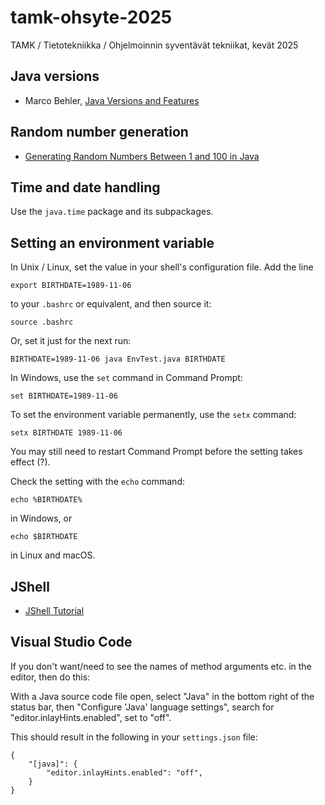 # tamk-ohsyte-2025
TAMK / Tietotekniikka / Ohjelmoinnin syventävät tekniikat, kevät 2025

## Java versions

* Marco Behler, [Java Versions and Features](https://www.marcobehler.com/guides/a-guide-to-java-versions-and-features)

## Random number generation

* [Generating Random Numbers Between 1 and 100 in Java](https://dev.to/meenakshi052003/generating-random-numbers-between-1-and-100-in-java-i3b)

## Time and date handling

Use the `java.time` package and its subpackages.

## Setting an environment variable

In Unix / Linux, set the value in your shell's configuration file.
Add the line

    export BIRTHDATE=1989-11-06

to your `.bashrc` or equivalent, and then source it:

    source .bashrc
    
Or, set it just for the next run:

    BIRTHDATE=1989-11-06 java EnvTest.java BIRTHDATE

In Windows, use the `set` command in Command Prompt:

    set BIRTHDATE=1989-11-06
    
To set the environment variable permanently, use the `setx` command:

    setx BIRTHDATE 1989-11-06

You may still need to restart Command Prompt before the setting
takes effect (?).

Check the setting with the `echo` command:

    echo %BIRTHDATE%

in Windows, or 

    echo $BIRTHDATE

in Linux and macOS.

## JShell

* [JShell Tutorial](https://cr.openjdk.org/~rfield/tutorial/JShellTutorial.html)

## Visual Studio Code

If you don't want/need to see the names of
method arguments etc. in the editor, then do this:

With a Java source code file open, select "Java"
in the bottom right of the status bar, then
"Configure 'Java' language settings", search for
"editor.inlayHints.enabled", set to "off".

This should result in the following in your `settings.json` file:

    {
        "[java]": {
            "editor.inlayHints.enabled": "off",
        }
    }

